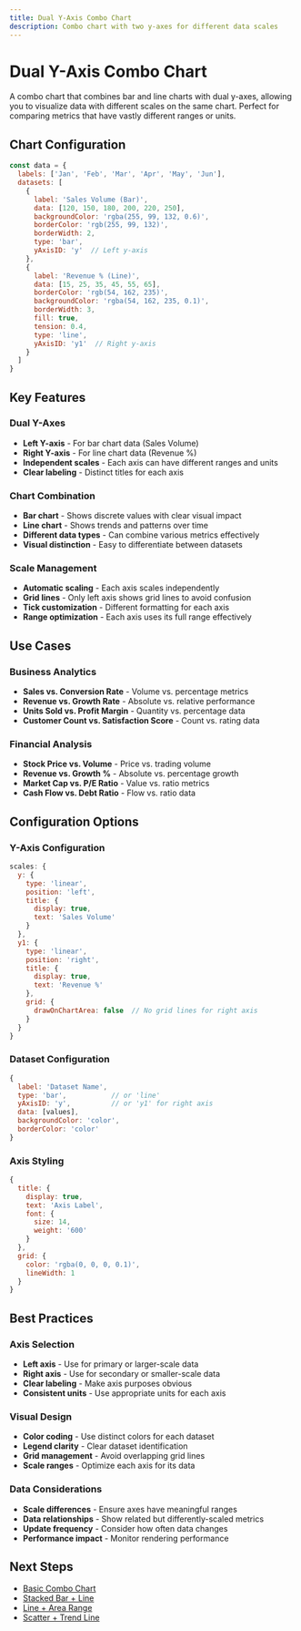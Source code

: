 ```yaml
---
title: Dual Y-Axis Combo Chart
description: Combo chart with two y-axes for different data scales
---
```


# Dual Y-Axis Combo Chart

A combo chart that combines bar and line charts with dual y-axes, allowing you to visualize data with different scales on the same chart. Perfect for comparing metrics that have vastly different ranges or units.

<script setup>
import DualYAxisComboChartExample from '../components/DualYAxisComboChartExample.vue'
</script>

<DualYAxisComboChartExample />

## Chart Configuration

```javascript
const data = {
  labels: ['Jan', 'Feb', 'Mar', 'Apr', 'May', 'Jun'],
  datasets: [
    {
      label: 'Sales Volume (Bar)',
      data: [120, 150, 180, 200, 220, 250],
      backgroundColor: 'rgba(255, 99, 132, 0.6)',
      borderColor: 'rgb(255, 99, 132)',
      borderWidth: 2,
      type: 'bar',
      yAxisID: 'y'  // Left y-axis
    },
    {
      label: 'Revenue % (Line)',
      data: [15, 25, 35, 45, 55, 65],
      borderColor: 'rgb(54, 162, 235)',
      backgroundColor: 'rgba(54, 162, 235, 0.1)',
      borderWidth: 3,
      fill: true,
      tension: 0.4,
      type: 'line',
      yAxisID: 'y1'  // Right y-axis
    }
  ]
}
```

## Key Features

### **Dual Y-Axes**
- **Left Y-axis** - For bar chart data (Sales Volume)
- **Right Y-axis** - For line chart data (Revenue %)
- **Independent scales** - Each axis can have different ranges and units
- **Clear labeling** - Distinct titles for each axis

### **Chart Combination**
- **Bar chart** - Shows discrete values with clear visual impact
- **Line chart** - Shows trends and patterns over time
- **Different data types** - Can combine various metrics effectively
- **Visual distinction** - Easy to differentiate between datasets

### **Scale Management**
- **Automatic scaling** - Each axis scales independently
- **Grid lines** - Only left axis shows grid lines to avoid confusion
- **Tick customization** - Different formatting for each axis
- **Range optimization** - Each axis uses its full range effectively

## Use Cases

### **Business Analytics**
- **Sales vs. Conversion Rate** - Volume vs. percentage metrics
- **Revenue vs. Growth Rate** - Absolute vs. relative performance
- **Units Sold vs. Profit Margin** - Quantity vs. percentage data
- **Customer Count vs. Satisfaction Score** - Count vs. rating data

### **Financial Analysis**
- **Stock Price vs. Volume** - Price vs. trading volume
- **Revenue vs. Growth %** - Absolute vs. percentage growth
- **Market Cap vs. P/E Ratio** - Value vs. ratio metrics
- **Cash Flow vs. Debt Ratio** - Flow vs. ratio data

## Configuration Options

### **Y-Axis Configuration**
```javascript
scales: {
  y: {
    type: 'linear',
    position: 'left',
    title: {
      display: true,
      text: 'Sales Volume'
    }
  },
  y1: {
    type: 'linear',
    position: 'right',
    title: {
      display: true,
      text: 'Revenue %'
    },
    grid: {
      drawOnChartArea: false  // No grid lines for right axis
    }
  }
}
```

### **Dataset Configuration**
```javascript
{
  label: 'Dataset Name',
  type: 'bar',           // or 'line'
  yAxisID: 'y',          // or 'y1' for right axis
  data: [values],
  backgroundColor: 'color',
  borderColor: 'color'
}
```

### **Axis Styling**
```javascript
{
  title: {
    display: true,
    text: 'Axis Label',
    font: {
      size: 14,
      weight: '600'
    }
  },
  grid: {
    color: 'rgba(0, 0, 0, 0.1)',
    lineWidth: 1
  }
}
```

## Best Practices

### **Axis Selection**
- **Left axis** - Use for primary or larger-scale data
- **Right axis** - Use for secondary or smaller-scale data
- **Clear labeling** - Make axis purposes obvious
- **Consistent units** - Use appropriate units for each axis

### **Visual Design**
- **Color coding** - Use distinct colors for each dataset
- **Legend clarity** - Clear dataset identification
- **Grid management** - Avoid overlapping grid lines
- **Scale ranges** - Optimize each axis for its data

### **Data Considerations**
- **Scale differences** - Ensure axes have meaningful ranges
- **Data relationships** - Show related but differently-scaled metrics
- **Update frequency** - Consider how often data changes
- **Performance impact** - Monitor rendering performance

## Next Steps

- [Basic Combo Chart](/chartjs/combo-charts)
- [Stacked Bar + Line](/chartjs/combo-charts/stacked-bar-line)
- [Line + Area Range](/chartjs/combo-charts/line-area-range)
- [Scatter + Trend Line](/chartjs/combo-charts/scatter-trend-line)
